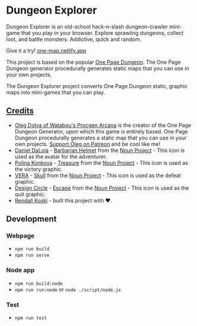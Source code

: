 # Dungeon Explorer

Dungeon Explorer is an old-school hack-n-slash dungeon-crawler mini-game that you play in your browser. Explore sprawling dungeons, collect loot, and battle monsters. Addictive, quick and random.

Give it a try! [one-map.netlify.app](https://one-map.netlify.app/)

This project is based on the popular [One Page Dungeon](https://watabou.github.io/dungeon.html). The One Page Dungeon generator procedurally generates static maps that you can use in your own projects.

The Dungeon Explorer project converts One Page Dungeon static, graphic maps into mini-games that you can play.

## [Credits](https://one-map.netlify.app/credits.html)

- [Oleg Dolya of Watabou's Procgen Arcana](https://watabou.github.io/) is the creator of the One Page Dungeon Generator, upon which this game is entirely based. One Page Dungeon procedurally generates a static map that you can use in your own projects. [Support Oleg on Patreon](https://www.patreon.com/watawatabou/) and be cool like me!
- [Daniel DaLoia](https://thenounproject.com/daloiadan1988/) - [Barbarian Helmet](https://thenounproject.com/icon/barbarian-helmet-2855450/) from the [Noun Project](https://thenounproject.com/) - This icon is used as the avatar for the adventurer.
- [Polina Konkova](https://thenounproject.com/artchampie/) - [Treasure](https://thenounproject.com/icon/treasure-4759221/) from the [Noun Project](https://thenounproject.com/) - This icon is used as the victory graphic.
- [VERA](https://thenounproject.com/verasepti/) - [Skull](https://thenounproject.com/icon/skull-5595130/) from the [Noun Project](https://thenounproject.com/) - This icon is used as the defeat graphic.
- [Design Circle](https://thenounproject.com/designcircle41/) - [Escape](https://thenounproject.com/icon/escape-5237399/) from the [Noun Project](https://thenounproject.com/) - This icon is used as the quit graphic.
- [Rendall Koski](https://rendall.dev) - built this project with ❤️.

## Development

### Webpage

- `npm run build`
- `npm run serve`

### Node app

- `npm run build:node`
- `npm run run:node` or `node ./script/node.js`

### Test

- `npm run test`
